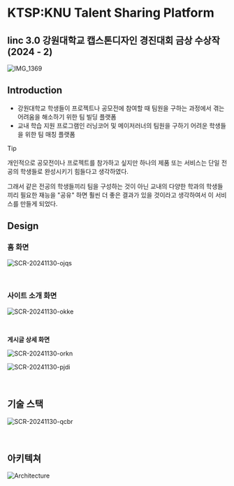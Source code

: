 # KTSP:KNU Talent Sharing Platform
## linc 3.0 강원대학교 캡스톤디자인 경진대회 금상 수상작(2024 - 2)
![IMG_1369](https://github.com/user-attachments/assets/2cd91f2d-9cc4-406d-a06b-2243781c2ec4)



## Introduction

- 강원대학교 학생들이 프로젝트나 공모전에 참여할 때 팀원을 구하는 과정에서 겪는 어려움을 해소하기 위한 팀 빌딩 플랫폼
- 교내 학습 지원 프로그램인 러닝코어 및 메이저러너의 팀원을 구하기 어려운 학생들을 위한 팀 매칭 플랫폼

> [!TIP]
>
> 개인적으로 공모전이나 프로젝트를 참가하고 싶지만 하나의 제품 또는 서비스는 단일 전공의 학생들로 완성시키기 힘들다고 생각하였다.
>
> 그래서 같은 전공의 학생들끼리 팀을 구성하는 것이 아닌 교내의 다양한 학과의 학생들끼리 필요한 재능을 "공유" 하면 훨씬 더 좋은 결과가 있을 것이라고 생각하여서 이 서비스를 만들게 되었다.


## Design

### **홈 화면**

![SCR-20241130-ojqs](images/README/SCR-20241130-ojqs.png)

<br>

### **사이트 소개 화면**

![SCR-20241130-okke](images/README/SCR-20241130-okke.png)

<br>

**게시글 상세 화면**

![SCR-20241130-orkn](images/README/SCR-20241130-orkn.png)

![SCR-20241130-pjdi](images/README/SCR-20241130-pjdi.png)

<br>

## 기술 스택

![SCR-20241130-qcbr](images/README/SCR-20241130-qcbr.png)

<br>

## 아키텍쳐

![Architecture](images/README/Architecture.png)


